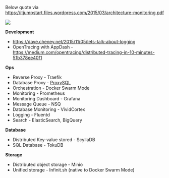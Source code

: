 Below quote via https://itjumpstart.files.wordpress.com/2015/03/architecture-monitoring.pdf

<img src="https://itjumpstart.files.wordpress.com/2016/12/stored.png">

**Development**

- https://dave.cheney.net/2015/11/05/lets-talk-about-logging
- OpenTracing with AppDash - https://medium.com/opentracing/distributed-tracing-in-10-minutes-51b378ee40f1


**Ops**

- Reverse Proxy - Traefik
- Database Proxy - [ProxySQL](https://hub.docker.com/r/renecannao/proxysql/)
- Orchestration - Docker Swarm Mode
- Monitoring - Prometheus
- Monitoring Dashboard - Grafana
- Message Queue - NSQ
- Database Monitoring - VividCortex
- Logging - Fluentd
- Search - ElasticSearch, BigQuery

**Database**

- Distributed Key-value stored - ScyllaDB
- SQL Database - TokuDB

**Storage**

- Distributed object storage - Minio
- Unified storage - Infinit.sh (native to Docker Swarm Mode)

